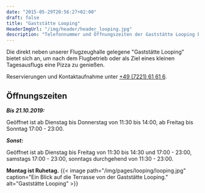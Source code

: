 ```yaml
---
date: "2015-05-29T20:56:27+02:00"
draft: false
title: "Gaststätte Looping"
HeaderImgUrl: "/img/header/header_looping.jpg"
description: "Telefonnummer und Öffnungszeiten der Gaststätte Looping beim Flugplatz Baden-Oos (neben dem Aero-Club Baden-Baden e.V.)."
---
```

Die direkt neben unserer Flugzeughalle gelegene "Gaststätte Looping" bietet sich an, um nach dem Flugbetrieb oder als Ziel eines kleinen Tagesausflugs eine Pizza zu genießen.

Reservierungen und Kontaktaufnahme unter [+49 (7221) 61 61 6](tel:+49722161616).

Öffnungszeiten
--------------
***Bis 21.10.2019:***

Geöffnet ist ab Dienstag bis Donnerstag von 11:30 bis 14:00, ab Freitag bis Sonntag 17:00 - 23:00. 

***Sonst:***

Geöffnet ist ab Dienstag bis Freitag von 11:30 bis 14:30 und 17:00 - 23:00, samstags 17:00 - 23:00, sonntags durchgehend von 11:30 - 23:00. 

**Montag ist Ruhetag.**
{{< image path="/img/pages/looping/looping.jpg" caption="Ein Blick auf die Terrasse von der Gaststätte Looping." alt="Gaststätte Looping" >}}

